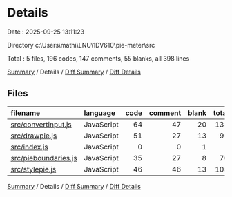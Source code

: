 # Details

Date : 2025-09-25 13:11:23

Directory c:\\Users\\mathi\\LNU\\1DV610\\pie-meter\\src

Total : 5 files,  196 codes, 147 comments, 55 blanks, all 398 lines

[Summary](results.md) / Details / [Diff Summary](diff.md) / [Diff Details](diff-details.md)

## Files
| filename | language | code | comment | blank | total |
| :--- | :--- | ---: | ---: | ---: | ---: |
| [src/convertinput.js](/src/convertinput.js) | JavaScript | 64 | 47 | 20 | 131 |
| [src/drawpie.js](/src/drawpie.js) | JavaScript | 51 | 27 | 13 | 91 |
| [src/index.js](/src/index.js) | JavaScript | 0 | 0 | 1 | 1 |
| [src/pieboundaries.js](/src/pieboundaries.js) | JavaScript | 35 | 27 | 8 | 70 |
| [src/stylepie.js](/src/stylepie.js) | JavaScript | 46 | 46 | 13 | 105 |

[Summary](results.md) / Details / [Diff Summary](diff.md) / [Diff Details](diff-details.md)